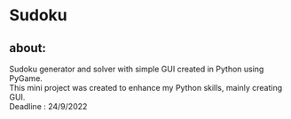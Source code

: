 # Sudoku

## about:
Sudoku generator and solver with simple GUI created in Python using PyGame.<br />
This mini project was created to enhance my Python skills, mainly creating GUI.<br />
Deadline :  24/9/2022
